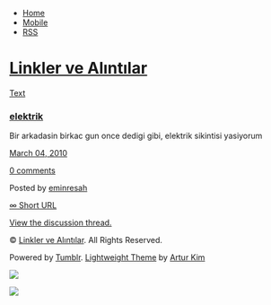 -   [Home](/)
-   [Mobile](/mobile)
-   [RSS](http://eminresah.tumblr.com/rss)

[Linkler ve Alıntılar](/)
=========================

[Text](http://eminresah.tumblr.com/post/425136722/elektrik)

### [elektrik](http://eminresah.tumblr.com/post/425136722/elektrik)

Bir arkadasin birkac gun once dedigi gibi, elektrik sikintisi yasiyorum

[March 04, 2010](http://eminresah.tumblr.com/post/425136722/elektrik)

[0
comments](http://eminresah.tumblr.com/post/425136722/elektrik#disqus_thread)

Posted by [eminresah](http://eminresah.tumblr.com/)

[∞ Short URL](http://tmblr.co/ZWS1OyPLn9I)

[View the discussion thread.](http://erblog.disqus.com/?url=ref)

© [Linkler ve Alıntılar](/). All Rights Reserved.

Powered by [Tumblr](http://tumblr.com). [Lightweight
Theme](http://www.tumblr.com/theme/10820) by [Artur
Kim](http://arturkim.com)

![](https://px.srvcs.tumblr.com/impixu?T=1434918902&J=eyJ0eXBlIjoidXJsIiwidXJsIjoiaHR0cDpcL1wvZW1pbnJlc2FoLnR1bWJsci5jb21cL3Bvc3RcLzQyNTEzNjcyMlwvZWxla3RyaWsiLCJyZXF0eXBlIjowLCJyb3V0ZSI6IlwvcG9zdFwvOmlkXC86c3VtbWFyeSIsIm5vc2NyaXB0IjoxfQ==&U=GJCFHHAPKK&K=47229d925b495321640dec6f25a2d9ba49f78133beac3666bb7b32f60c464c6d&R=)

![](https://px.srvcs.tumblr.com/impixu?T=1434918902&J=eyJ0eXBlIjoicG9zdCIsInVybCI6Imh0dHA6XC9cL2VtaW5yZXNhaC50dW1ibHIuY29tXC9wb3N0XC80MjUxMzY3MjJcL2VsZWt0cmlrIiwicmVxdHlwZSI6MCwicm91dGUiOiJcL3Bvc3RcLzppZFwvOnN1bW1hcnkiLCJwb3N0cyI6W3sicG9zdGlkIjoiNDI1MTM2NzIyIiwiYmxvZ2lkIjoiMzY0ODAyOCIsInNvdXJjZSI6MzN9XSwibm9zY3JpcHQiOjF9&U=BJKFCLEDKF&K=21b8b05f88bf659ca80b0360c25fc9b110d8ae19a7a30f37c7a20df6868d6d6c&R=)

